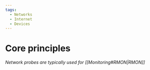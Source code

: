 ```yaml
---
tags:
  - Networks
  - Internet
  - Devices
---
```

# Core principles
_Network probes are typically used for [[Monitoring#RMON|RMON]]_
